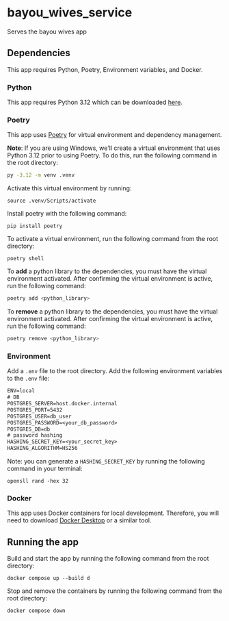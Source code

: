 # bayou_wives_service
Serves the bayou wives app

## Dependencies

This app requires Python, Poetry, Environment variables, and Docker.

### Python

This app requires Python 3.12 which can be downloaded [here](https://www.python.org/downloads/).

### Poetry

This app uses [Poetry](https://python-poetry.org/docs/) for virtual environment 
and dependency management.

**Note**: If you are using Windows, we'll create a virtual environment that uses Python 3.12
prior to using Poetry. To do this, run the following command in the root directory:

```bash
py -3.12 -m venv .venv
```

Activate this virtual environment by running:

```commandline
source .venv/Scripts/activate
```

Install poetry with the following command:

```commandline
pip install poetry
```

To activate a virtual environment, run the following command from the root directory:

```commandline
poetry shell
```

To **add** a python library to the dependencies, you must have the virtual environment activated.
After confirming the virtual environment is active, run the following command:

```bash
poetry add <python_library>
```

To **remove** a python library to the dependencies, you must have the virtual environment activated.
After confirming the virtual environment is active, run the following command:

```bash
poetry remove <python_library>
```

### Environment

Add a `.env` file to the root directory. 
Add the following environment variables to the `.env` file:

```txt
ENV=local
# DB
POSTGRES_SERVER=host.docker.internal
POSTGRES_PORT=5432
POSTGRES_USER=db_user
POSTGRES_PASSWORD=<your_db_password>
POSTGRES_DB=db
# password hashing
HASHING_SECRET_KEY=<your_secret_key>
HASHING_ALGORITHM=HS256
```

Note: you can generate a `HASHING_SECRET_KEY` by running the following command in your terminal:

```commandline
opensll rand -hex 32
```

### Docker

This app uses Docker containers for local development. Therefore, you will need to download 
[Docker Desktop](https://www.docker.com/products/docker-desktop/) or a similar tool.

## Running the app

Build and start the app by running the following command from the root directory:

```commandline
docker compose up --build d
```

Stop and remove the containers by running the following command from the root directory:

```commandline
docker compose down
```
